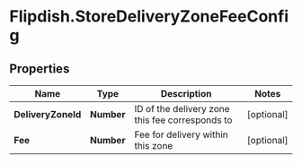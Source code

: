 # Flipdish.StoreDeliveryZoneFeeConfig

## Properties

Name | Type | Description | Notes
------------ | ------------- | ------------- | -------------
**DeliveryZoneId** | **Number** | ID of the delivery zone this fee corresponds to | [optional] 
**Fee** | **Number** | Fee for delivery within this zone | [optional] 


